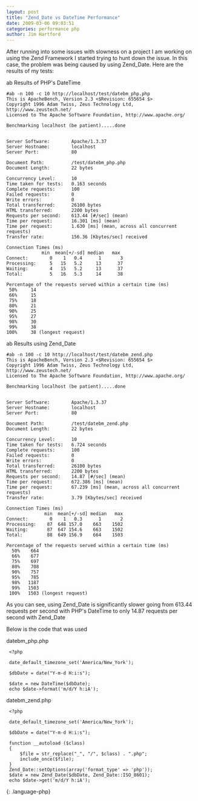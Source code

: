 ```yaml
---
layout: post
title: "Zend_Date vs DateTime Performance"
date: 2009-03-06 09:03:51
categories: performance php
author: Jim Hartford
---
```


After running into some issues with slowness on a project I am working on using the Zend Framework I started trying 
to hunt down the issue. In this case, the problem was being caused by using Zend_Date. Here are the results of my tests:

ab Results of PHP's DateTime

~~~
#ab -n 100 -c 10 http://localhost/test/datebm_php.php
This is ApacheBench, Version 2.3 <$Revision: 655654 $>
Copyright 1996 Adam Twiss, Zeus Technology Ltd, http://www.zeustech.net/
Licensed to The Apache Software Foundation, http://www.apache.org/

Benchmarking localhost (be patient).....done


Server Software:        Apache/1.3.37
Server Hostname:        localhost
Server Port:            80

Document Path:          /test/datebm_php.php
Document Length:        22 bytes

Concurrency Level:      10
Time taken for tests:   0.163 seconds
Complete requests:      100
Failed requests:        0
Write errors:           0
Total transferred:      26100 bytes
HTML transferred:       2200 bytes
Requests per second:    613.44 [#/sec] (mean)
Time per request:       16.301 [ms] (mean)
Time per request:       1.630 [ms] (mean, across all concurrent requests)
Transfer rate:          156.36 [Kbytes/sec] received

Connection Times (ms)
             min  mean[+/-sd] median   max
Connect:        0    1   0.4      1       3
Processing:     5   15   5.2     13      37
Waiting:        4   15   5.2     13      37
Total:          5   16   5.3     14      38

Percentage of the requests served within a certain time (ms)
 50%     14
 66%     15
 75%     18
 80%     21
 90%     25
 95%     27
 98%     30
 99%     38
100%     38 (longest request)
~~~

ab Results using Zend_Date

~~~
#ab -n 100 -c 10 http://localhost/test/datebm_zend.php
This is ApacheBench, Version 2.3 <$Revision: 655654 $>
Copyright 1996 Adam Twiss, Zeus Technology Ltd, http://www.zeustech.net/
Licensed to The Apache Software Foundation, http://www.apache.org/

Benchmarking localhost (be patient).....done


Server Software:        Apache/1.3.37
Server Hostname:        localhost
Server Port:            80

Document Path:          /test/datebm_zend.php
Document Length:        22 bytes

Concurrency Level:      10
Time taken for tests:   6.724 seconds
Complete requests:      100
Failed requests:        0
Write errors:           0
Total transferred:      26100 bytes
HTML transferred:       2200 bytes
Requests per second:    14.87 [#/sec] (mean)
Time per request:       672.386 [ms] (mean)
Time per request:       67.239 [ms] (mean, across all concurrent requests)
Transfer rate:          3.79 [Kbytes/sec] received

Connection Times (ms)
              min  mean[+/-sd] median   max
Connect:        0    1   0.3      1       2
Processing:    87  648 157.0    663    1502
Waiting:       87  647 154.6    663    1502
Total:         88  649 156.9    664    1503

Percentage of the requests served within a certain time (ms)
  50%    664
  66%    677
  75%    697
  80%    708
  90%    757
  95%    785
  98%   1187
  99%   1503
 100%   1503 (longest request)
~~~
 
As you can see, using Zend\_Date is significantly slower going from 613.44 requests per second with PHP's DateTime
to only 14.87 requests per second with Zend\_Date

 Below is the code that was used
 
 datebm_php.php
 
~~~
 <?php 
 
 date_default_timezone_set('America/New_York');
 
 $dbDate = date("Y-m-d H:i:s");
 
 $date = new DateTime($dbDate);
 echo $date->format('m/d/Y h:iA');
~~~
 
 datebm_zend.php 
 
~~~
 <?php 
 
 date_default_timezone_set('America/New_York');
 
 $dbDate = date("Y-m-d H:i:s");
 
 function __autoload ($class)
 {
     $file = str_replace("_", "/", $class) . ".php";
     include_once($file);
 }
 Zend_Date::setOptions(array('format_type' => 'php'));
 $date = new Zend_Date($dbDate, Zend_Date::ISO_8601);
 echo $date->get('m/d/Y h:iA');
~~~
{: .language-php}
 

 
 
 
 
 